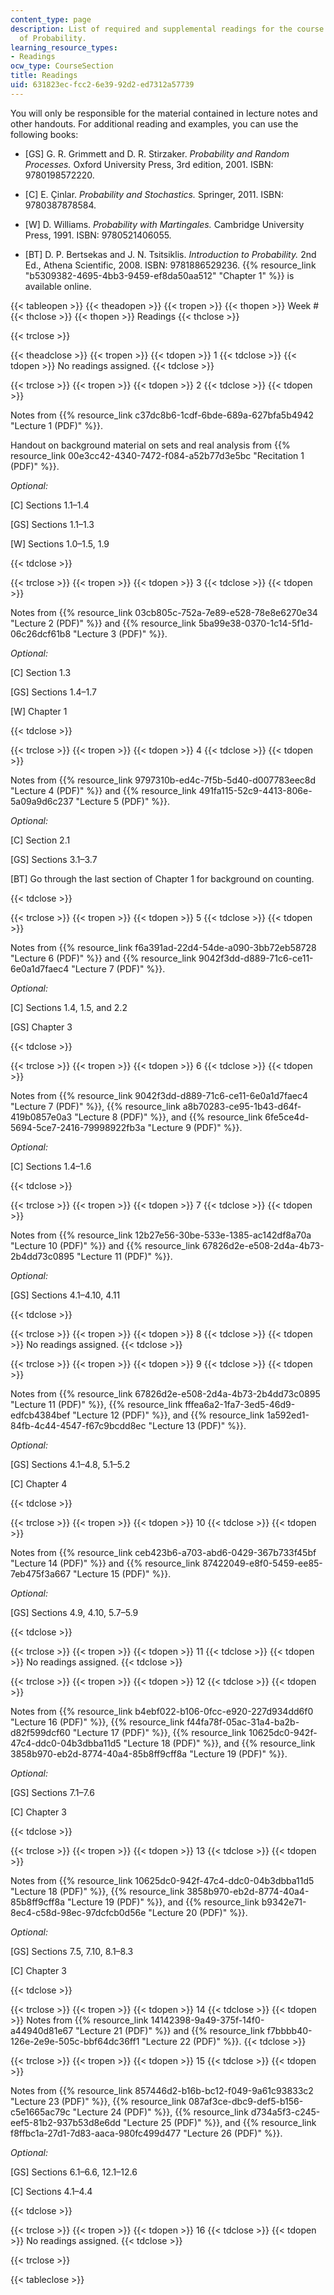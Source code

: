 ```yaml
---
content_type: page
description: List of required and supplemental readings for the course Fundamentals
  of Probability.
learning_resource_types:
- Readings
ocw_type: CourseSection
title: Readings
uid: 631823ec-fcc2-6e39-92d2-ed7312a57739
---
```


You will only be responsible for the material contained in lecture notes and other handouts. For additional reading and examples, you can use the following books:

*   \[GS\] G. R. Grimmett and D. R. Stirzaker. _Probability and Random Processes._ Oxford University Press, 3rd edition, 2001. ISBN: 9780198572220.

*   \[C\] E. Çinlar. _Probability and Stochastics._ Springer, 2011. ISBN: 9780387878584.

*   \[W\] D. Williams. _Probability with Martingales._ Cambridge University Press, 1991. ISBN: 9780521406055.

*   \[BT\] D. P. Bertsekas and J. N. Tsitsiklis. _Introduction to Probability._ 2nd Ed., Athena Scientific, 2008. ISBN: 9781886529236. {{% resource_link "b5309382-4695-4bb3-9459-ef8da50aa512" "Chapter 1" %}} is available online.

{{< tableopen >}}
{{< theadopen >}}
{{< tropen >}}
{{< thopen >}}
Week #
{{< thclose >}}
{{< thopen >}}
Readings
{{< thclose >}}

{{< trclose >}}

{{< theadclose >}}
{{< tropen >}}
{{< tdopen >}}
1
{{< tdclose >}}
{{< tdopen >}}
No readings assigned.
{{< tdclose >}}

{{< trclose >}}
{{< tropen >}}
{{< tdopen >}}
2
{{< tdclose >}}
{{< tdopen >}}


Notes from {{% resource_link c37dc8b6-1cdf-6bde-689a-627bfa5b4942 "Lecture 1 (PDF)" %}}.

Handout on background material on sets and real analysis from {{% resource_link 00e3cc42-4340-7472-f084-a52b77d3e5bc "Recitation 1 (PDF)" %}}.

_Optional:_

\[C\] Sections 1.1–1.4

\[GS\] Sections 1.1–1.3

\[W\] Sections 1.0–1.5, 1.9


{{< tdclose >}}

{{< trclose >}}
{{< tropen >}}
{{< tdopen >}}
3
{{< tdclose >}}
{{< tdopen >}}


Notes from {{% resource_link 03cb805c-752a-7e89-e528-78e8e6270e34 "Lecture 2 (PDF)" %}} and {{% resource_link 5ba99e38-0370-1c14-5f1d-06c26dcf61b8 "Lecture 3 (PDF)" %}}.

_Optional:_

\[C\] Section 1.3

\[GS\] Sections 1.4–1.7

\[W\] Chapter 1


{{< tdclose >}}

{{< trclose >}}
{{< tropen >}}
{{< tdopen >}}
4
{{< tdclose >}}
{{< tdopen >}}


Notes from {{% resource_link 9797310b-ed4c-7f5b-5d40-d007783eec8d "Lecture 4 (PDF)" %}} and {{% resource_link 491fa115-52c9-4413-806e-5a09a9d6c237 "Lecture 5 (PDF)" %}}.

_Optional:_

\[C\] Section 2.1

\[GS\] Sections 3.1–3.7

\[BT\] Go through the last section of Chapter 1 for background on counting.


{{< tdclose >}}

{{< trclose >}}
{{< tropen >}}
{{< tdopen >}}
5
{{< tdclose >}}
{{< tdopen >}}


Notes from {{% resource_link f6a391ad-22d4-54de-a090-3bb72eb58728 "Lecture 6 (PDF)" %}} and {{% resource_link 9042f3dd-d889-71c6-ce11-6e0a1d7faec4 "Lecture 7 (PDF)" %}}.

_Optional:_

\[C\] Sections 1.4, 1.5, and 2.2

\[GS\] Chapter 3


{{< tdclose >}}

{{< trclose >}}
{{< tropen >}}
{{< tdopen >}}
6
{{< tdclose >}}
{{< tdopen >}}


Notes from {{% resource_link 9042f3dd-d889-71c6-ce11-6e0a1d7faec4 "Lecture 7 (PDF)" %}}, {{% resource_link a8b70283-ce95-1b43-d64f-419b0857e0a3 "Lecture 8 (PDF)" %}}, and {{% resource_link 6fe5ce4d-5694-5ce7-2416-79998922fb3a "Lecture 9 (PDF)" %}}.

_Optional:_

\[C\] Sections 1.4–1.6


{{< tdclose >}}

{{< trclose >}}
{{< tropen >}}
{{< tdopen >}}
7
{{< tdclose >}}
{{< tdopen >}}


Notes from {{% resource_link 12b27e56-30be-533e-1385-ac142df8a70a "Lecture 10 (PDF)" %}} and {{% resource_link 67826d2e-e508-2d4a-4b73-2b4dd73c0895 "Lecture 11 (PDF)" %}}.

_Optional:_

\[GS\] Sections 4.1–4.10, 4.11


{{< tdclose >}}

{{< trclose >}}
{{< tropen >}}
{{< tdopen >}}
8
{{< tdclose >}}
{{< tdopen >}}
No readings assigned.
{{< tdclose >}}

{{< trclose >}}
{{< tropen >}}
{{< tdopen >}}
9
{{< tdclose >}}
{{< tdopen >}}


Notes from {{% resource_link 67826d2e-e508-2d4a-4b73-2b4dd73c0895 "Lecture 11 (PDF)" %}}, {{% resource_link fffea6a2-1fa7-3ed5-46d9-edfcb4384bef "Lecture 12 (PDF)" %}}, and {{% resource_link 1a592ed1-84fb-4c44-4547-f67c9bcdd8ec "Lecture 13 (PDF)" %}}.

_Optional:_

\[GS\] Sections 4.1–4.8, 5.1–5.2

\[C\] Chapter 4


{{< tdclose >}}

{{< trclose >}}
{{< tropen >}}
{{< tdopen >}}
10
{{< tdclose >}}
{{< tdopen >}}


Notes from {{% resource_link ceb423b6-a703-abd6-0429-367b733f45bf "Lecture 14 (PDF)" %}} and {{% resource_link 87422049-e8f0-5459-ee85-7eb475f3a667 "Lecture 15 (PDF)" %}}.

_Optional:_

\[GS\] Sections 4.9, 4.10, 5.7–5.9


{{< tdclose >}}

{{< trclose >}}
{{< tropen >}}
{{< tdopen >}}
11
{{< tdclose >}}
{{< tdopen >}}
No readings assigned.
{{< tdclose >}}

{{< trclose >}}
{{< tropen >}}
{{< tdopen >}}
12
{{< tdclose >}}
{{< tdopen >}}


Notes from {{% resource_link b4ebf022-b106-0fcc-e920-227d934dd6f0 "Lecture 16 (PDF)" %}}, {{% resource_link f44fa78f-05ac-31a4-ba2b-d82f599dcf60 "Lecture 17 (PDF)" %}}, {{% resource_link 10625dc0-942f-47c4-ddc0-04b3dbba11d5 "Lecture 18 (PDF)" %}}, and {{% resource_link 3858b970-eb2d-8774-40a4-85b8ff9cff8a "Lecture 19 (PDF)" %}}.

_Optional:_

\[GS\] Sections 7.1–7.6

\[C\] Chapter 3


{{< tdclose >}}

{{< trclose >}}
{{< tropen >}}
{{< tdopen >}}
13
{{< tdclose >}}
{{< tdopen >}}


Notes from {{% resource_link 10625dc0-942f-47c4-ddc0-04b3dbba11d5 "Lecture 18 (PDF)" %}}, {{% resource_link 3858b970-eb2d-8774-40a4-85b8ff9cff8a "Lecture 19 (PDF)" %}}, and {{% resource_link b9342e71-8ec4-c58d-98ec-97dcfcb0d56e "Lecture 20 (PDF)" %}}.

_Optional:_ 

\[GS\] Sections 7.5, 7.10, 8.1–8.3

\[C\] Chapter 3


{{< tdclose >}}

{{< trclose >}}
{{< tropen >}}
{{< tdopen >}}
14
{{< tdclose >}}
{{< tdopen >}}
Notes from {{% resource_link 14142398-9a49-375f-14f0-a44940d81e67 "Lecture 21 (PDF)" %}} and {{% resource_link f7bbbb40-126e-2e9e-505c-bbf64dc36ff1 "Lecture 22 (PDF)" %}}.
{{< tdclose >}}

{{< trclose >}}
{{< tropen >}}
{{< tdopen >}}
15
{{< tdclose >}}
{{< tdopen >}}


Notes from {{% resource_link 857446d2-b16b-bc12-f049-9a61c93833c2 "Lecture 23 (PDF)" %}}, {{% resource_link 087af3ce-dbc9-def5-b156-c5e1665ac79c "Lecture 24 (PDF)" %}}, {{% resource_link d734a5f3-c245-eef5-81b2-937b53d8e6dd "Lecture 25 (PDF)" %}}, and {{% resource_link f8ffbc1a-27d1-7d83-aaca-980fc499d477 "Lecture 26 (PDF)" %}}.

_Optional:_

\[GS\] Sections 6.1–6.6, 12.1–12.6

\[C\] Sections 4.1–4.4


{{< tdclose >}}

{{< trclose >}}
{{< tropen >}}
{{< tdopen >}}
16
{{< tdclose >}}
{{< tdopen >}}
No readings assigned.
{{< tdclose >}}

{{< trclose >}}

{{< tableclose >}}